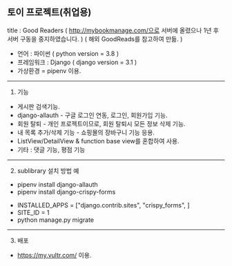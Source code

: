 
## 토이 프로젝트(취업용)
title : Good Readers 
( http://mybookmanage.com/으로 서버에 올렸으나 1년 후 서버 구동을 중지하였습니다. )
( 해외 GoodReads를 참고하여 만듦. )  
 
* 언어 : 파이썬 ( python version = 3.8 )
* 프레임워크 : Django ( django version = 3.1 ) 
* 가상환경 = pipenv 이용.
     
----------------------------------------------------------------- 
   
1. 기능
* 게시판 검색기능.
* django-allauth - 구글 로그인 연동, 로그인, 회원가입 기능.
* 회원 탈퇴 - 개인 프로젝트이므로, 회원 탈퇴시 모든 정보 삭제 기능.
* 내 목록 추가/삭제 기능 - 쇼핑몰의 장바구니 기능 응용.
* ListView/DetailView & function base view를 혼합하여 사용.
* 기타 : 댓글 기능, 평점 기능  
-------------------------------------------------------------------
   
2. sublibrary 설치 방법 예
* pipenv install django-allauth 
* pipenv install django-crispy-forms
+ INSTALLED_APPS = ["django.contrib.sites", 
    "crispy_forms", ] 
+ SITE_ID = 1 
+ python manage.py migrate  
 
--------------------------------------------------------------------

3. 배포 
* https://my.vultr.com/ 이용.
  
      
 
  
